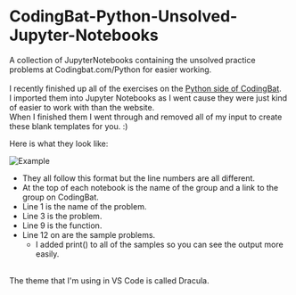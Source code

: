 # CodingBat-Python-Unsolved-Jupyter-Notebooks
A collection of JupyterNotebooks containing the unsolved practice problems at Codingbat.com/Python for easier working.
<br>
<br>
I recently finished up all of the exercises on the [Python side of CodingBat](https://codingbat.com/python). 
<br>
I imported them into Jupyter Notebooks as I went cause they were just kind of easier to work with than the website. 
<br>
When I finished them I went through and removed all of my input to create these blank templates for you. :)

Here is what they look like:<br>


![Example](attachment:image.png)
* They all follow this format but the line numbers are all different.
* At the top of each notebook is the name of the group and a link to the group on CodingBat.
* Line 1 is the name of the problem.
* Line 3 is the problem.
* Line 9 is the function.
* Line 12 on are the sample problems.
  * I added print() to all of the samples so you can see the output more easily. 


<br>
The theme that I'm using in VS Code is called Dracula.

